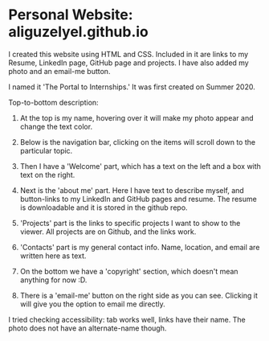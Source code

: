 # Personal Website: aliguzelyel.github.io

I created this website using HTML and CSS. Included in it are links to my Resume, LinkedIn page, GitHub page and projects. I have also added my photo and an email-me button.

I named it 'The Portal to Internships.' It was first created on Summer 2020.

Top-to-bottom description:

1) At the top is my name, hovering over it will make my photo appear and change the text color.

2) Below is the navigation bar, clicking on the items will scroll down to the particular topic.

3) Then I have a 'Welcome' part, which has a text on the left and a box with text on the right.

4) Next is the 'about me' part. Here I have text to describe myself, and button-links to my LinkedIn and GitHub pages and resume. The resume is downloadable and it is stored in the github repo.

5) 'Projects' part is the links to specific projects I want to show to the viewer. All projects are on Github, and the links work.

6) 'Contacts' part is my general contact info. Name, location, and email are written here as text.

7) On the bottom we have a 'copyright' section, which doesn't mean anything for now :D. 

8) There is a 'email-me' button on the right side as you can see. Clicking it will give you the option to email me directly.

I tried checking accessibility: tab works well, links have their name. The photo does not have an alternate-name though. 
